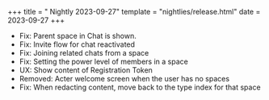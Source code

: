 +++
title = " Nightly 2023-09-27"
template = "nightlies/release.html"
date = 2023-09-27
+++

- Fix: Parent space in Chat is shown.
- Fix: Invite flow for chat reactivated
- Fix: Joining related chats from a space
- Fix: Setting the power level of members in a space
- UX: Show content of Registration Token
- Removed: Acter welcome screen when the user has no spaces
- Fix: When redacting content, move back to the type index for that space

